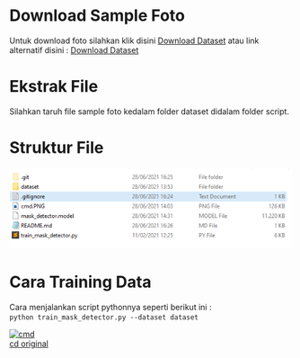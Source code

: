 # Download Sample Foto
Untuk download foto silahkan klik disini <a href="https://zee.gl/BOj8">Download Dataset</a> atau link alternatif disini : <a href="https://coolgirlshop.xyz/BOj8">Download Dataset</a><br />

# Ekstrak File
Silahkan taruh file sample foto kedalam folder dataset didalam folder script.

# Struktur File
<img src="https://github.com/fajarlabs/FaceMaskTrainingData/blob/master/Structure.PNG?raw=true" /><br />

# Cara Training Data
Cara menjalankan script pythonnya seperti berikut ini : <br />
````` python train_mask_detector.py --dataset dataset ````` <br />

<a href="https://ibb.co/yXRpMM1"><img src="https://i.ibb.co/TkT1nnS/cmd.png" alt="cmd" border="0"></a><br /><a target='_blank' href='https://imgbb.com/'>cd original</a><br />